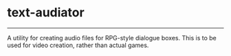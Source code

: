 # text-audiator
---

A utility for creating audio files for RPG-style dialogue boxes. This is to be used for video creation, rather than actual games.